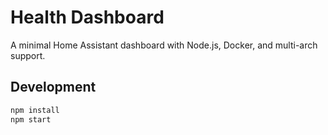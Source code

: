 # Health Dashboard

A minimal Home Assistant dashboard with Node.js, Docker, and multi-arch support.

## Development

```sh
npm install
npm start

